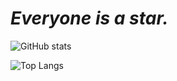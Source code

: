 # *Everyone is a star.*

![GitHub stats](https://github-readme-stats.vercel.app/api?username=TNTksals&show_icons=true&theme=ayu-mirage&hide_border=true)

![Top Langs](https://github-readme-stats.vercel.app/api/top-langs/?username=TNTksals&layout=compact&theme=ayu-mirage&hide_border=true)
